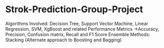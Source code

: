 # Strok-Prediction-Group-Project
Algorithms Involved:
Decision Tree, Support Vector Machine, Linear Regression, SVM, XgBoost and related Performance Metrics ->Accuracy, Precision, Confusion matrix, Recall and F1 Score
Ensemble Methods: Stacking (Alternate approach to Boosting and Bagging)

